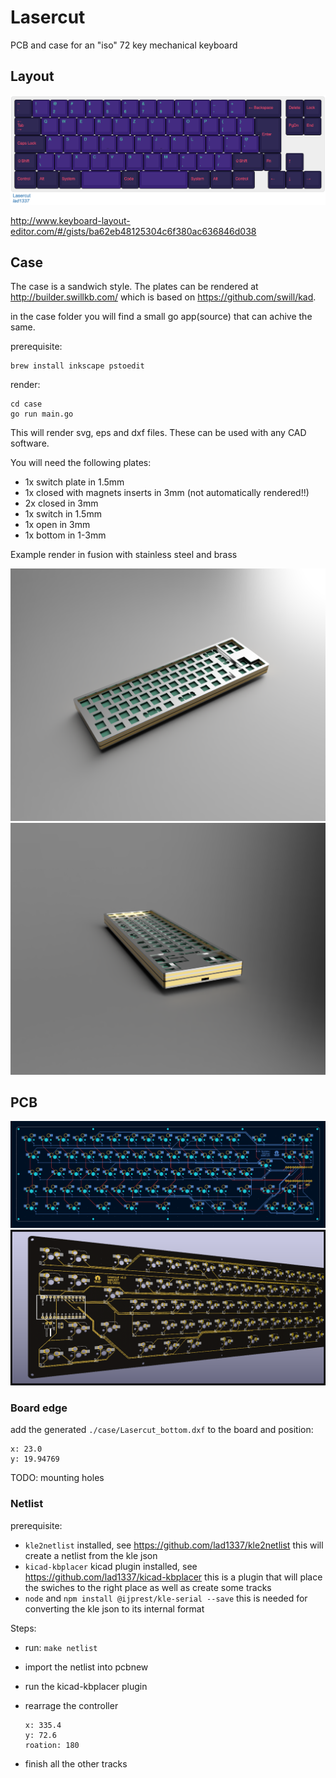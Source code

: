 # Lasercut

PCB and case for an "iso" 72 key mechanical keyboard

## Layout

![rendered image from keybaord layout editor](layout.png)

http://www.keyboard-layout-editor.com/#/gists/ba62eb48125304c6f380ac636846d038

## Case

The case is a sandwich style.
The plates can be rendered at http://builder.swillkb.com/
which is based on https://github.com/swill/kad.

in the case folder you will find a small go app(source) that can achive the same.

prerequisite:
    
    brew install inkscape pstoedit

render:

    cd case
    go run main.go

This will render svg, eps and dxf files.
These can be used with any CAD software.

You will need the following plates:

- 1x switch plate in 1.5mm
- 1x closed with magnets inserts in 3mm (not automatically rendered!!)
- 2x closed in 3mm
- 1x switch in 1.5mm
- 1x open in 3mm
- 1x bottom in 1-3mm


Example render in fusion with stainless steel and brass

![3D render top side view](case/render-main.png)
![3D render side view](case/render-side.png)


## PCB

![full board schematics](pcb/lasercut.schematic.png)
![3D render of PCB backside](pcb/lasercut.3d.png)

### Board edge

add the generated `./case/Lasercut_bottom.dxf` to the board and position:

    x: 23.0
    y: 19.94769

TODO: mounting holes

### Netlist

prerequisite: 

- `kle2netlist` installed, see https://github.com/lad1337/kle2netlist
    this will create a netlist from the kle json
- `kicad-kbplacer` kicad plugin installed, see https://github.com/lad1337/kicad-kbplacer
    this is a plugin that will place the swiches to the right place as well as create some tracks
- `node` and `npm install @ijprest/kle-serial --save` 
    this is needed for converting the kle json to its internal format


Steps:

- run:
    `make netlist`
- import the netlist into pcbnew
- run the kicad-kbplacer plugin
- rearrage the controller

    ```
    x: 335.4
    y: 72.6
    roation: 180
    ```
- finish all the other tracks
